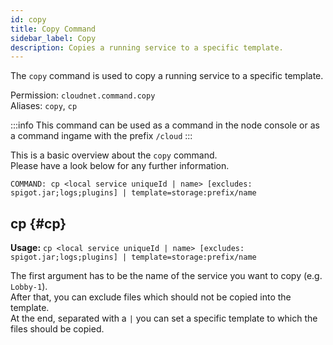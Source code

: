 ```yaml
---
id: copy
title: Copy Command
sidebar_label: Copy
description: Copies a running service to a specific template.
---
```


The `copy` command is used to copy a running service to a specific template.

Permission: `cloudnet.command.copy`  
Aliases: `copy`, `cp`

:::info
This command can be used as a command in the node console or as a command ingame with the prefix `/cloud`
:::

This is a basic overview about the `copy` command.  
Please have a look below for any further information.

```
COMMAND: cp <local service uniqueId | name> [excludes: spigot.jar;logs;plugins] | template=storage:prefix/name
```

## cp {#cp}

**Usage:** `cp <local service uniqueId | name> [excludes: spigot.jar;logs;plugins] | template=storage:prefix/name`

The first argument has to be the name of the service you want to copy (e.g. `Lobby-1`).  
After that, you can exclude files which should not be copied into the template.  
At the end, separated with a `|` you can set a specific template to which the files should be copied.
